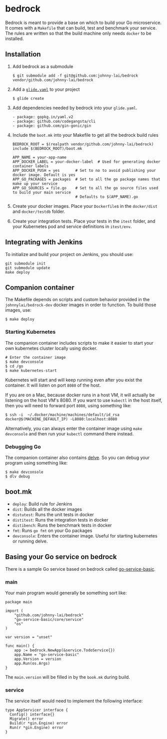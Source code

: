 # bedrock

Bedrock is meant to provide a base on which to build your Go microservice. It comes with a `Makefile` that
can build, test and benchmark your service. The rules are written so that the build machine only needs `docker`
to be installed.

## Installation

1. Add bedrock as a submodule
   
   ```
   $ git submodule add -f git@github.com:johnny-lai/bedrock vendor/github.com/johnny-lai/bedrock
   ```

2. Add a [`glide.yaml`](https://github.com/Masterminds/glide) to your project

   ```
   $ glide create
   ```
   
3. Add dependencies needed by bedrock into your `glide.yaml`.

   ```
   - package: gopkg.in/yaml.v2
   - package: github.com/codegangsta/cli
   - package: github.com/gin-gonic/gin
   ```

4. Include the `boot.mk` into your Makefile to get all the bedrock build rules

   ```
   BEDROCK_ROOT = $(realpath vendor/github.com/johnny-lai/bedrock)
   include $(BEDROCK_ROOT)/boot.mk 

   APP_NAME = your-app-name
   APP_DOCKER_LABEL = your-docker-label  # Used for generating docker container labels
   APP_DOCKER_PUSH = yes       # Set to no to avoid publishing your docker image. Default is yes
   APP_GO_PACKAGES = packages  # Set to all the go package names that make up your service
   APP_GO_SOURCES = file.go    # Set to all the go source files used to build your main service
                               # Defaults to $(APP_NAME).go
   ```
   
5. Create your docker images. Place your `Dockerfile`s in the `docker/dist` and `docker/testdb` folder.

6. Create your integration tests. Place your tests in the `itest` folder, and your Kubernetes pod and service definitions in `itest/env`.

## Integrating with Jenkins

To initialize and build your project on Jenkins, you should use:

```
git submodule init
git submodule update
make deploy
```

## Companion container

The Makefile depends on scripts and custom behavior provided in the `johnnylai/bedrock-dev` docker images in order to
function. To build those images, use:

```
$ make deploy
```

### Starting Kubernetes

The companion container includes scripts to make it easier to start your own kubernetes cluster locally using docker.

```
# Enter the container image
$ make devconsole
$ cd /go
$ make kubernetes-start
```

Kubernetes will start and will keep running even after you exist the container. It will listen on port `8080` of the host.

If you are on a Mac, because docker runs in a host VM, it will actually be listening on the host VM's 8080. If you want
to use `kubectl` in the host itself, then you will need to forward port `8080`, using something like:

```
$ ssh -i  ~/.docker/machine/machines/default/id_rsa docker@$(MACHINE_DEFAULT_IP) -L8080:localhost:8080
```

Alternatively, you can always enter the container image using `make devconsole` and then run your `kubectl` command there
instead.

### Debugging Go

The companion container also contains [delve](https://github.com/derekparker/delve). So you can debug your program using
something like:

```
$ make devconsole
$ dlv debug
```

## boot.mk

* `deploy`: Build rule for Jenkins
* `dist`: Builds all the docker images
* `distutest`: Runs the unit tests in docker
* `distitest`: Runs the integration tests in docker
* `distibench`: Runs the benchmark tests in docker
* `fmt`: Runs `go fmt` on your Go packages
* `devconsole`: Enters the container image. Useful for starting kubernetes or running delve.

## Basing your Go service on bedrock

There is a sample Go service based on bedrock called [go-service-basic](https://github.com/johnny-lai/go-service-basic).

### main

Your main program would generally be something sort like:

```
package main

import (
	"github.com/johnny-lai/bedrock"
	"go-service-basic/core/service"
	"os"
)

var version = "unset"

func main() {
	app := bedrock.NewApp(&service.TodoService{})
	app.Name = "go-service-basic"
	app.Version = version
	app.Run(os.Args)
}
```

The `main.version` will be filled in by the `book.mk` during build.

### service

The service itself would need to implement the following interface:

```
type AppServicer interface {
  Config() interface{}
  Migrate() error
  Build(r *gin.Engine) error
  Run(r *gin.Engine) error
}
```
